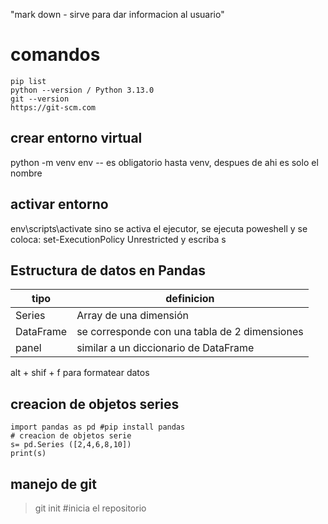 "mark down -  sirve para dar informacion al usuario" 
# comandos 
```
pip list 
python --version / Python 3.13.0
git --version
https://git-scm.com
```
## crear entorno virtual
python -m venv env
-- es obligatorio hasta venv, despues de ahi es solo el nombre 
## activar entorno
env\scripts\activate
sino se activa el ejecutor, se ejecuta poweshell y se coloca: set-ExecutionPolicy Unrestricted
y escriba s 
## Estructura de datos en Pandas 
| tipo      | definicion                                    |
| --------- | --------------------------------------------- |
| Series    | Array de una dimensión                        |
| DataFrame | se corresponde con una tabla de 2 dimensiones |
| panel     | similar a un diccionario de DataFrame         |

alt + shif + f para formatear datos
## creacion de objetos series
```
import pandas as pd #pip install pandas
# creacion de objetos serie 
s= pd.Series ([2,4,6,8,10])
print(s)

``` 
## manejo de git
>git init #inicia el repositorio